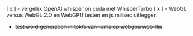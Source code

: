 [ x ] - vergelijk OpenAI whisper on cuda met WhisperTurbo
[ x ] - WebGL versus WebGL 2.0 en WebGPU testen en js milisec uitleggen
- ~~test word generation in tok/s van llama op webgpu web-llm~~